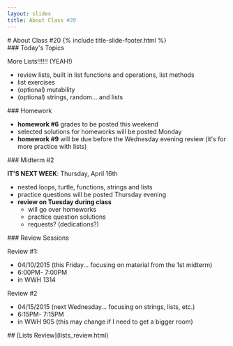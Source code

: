 ```yaml
---
layout: slides
title: About Class #20 
---
```

<section markdown="block" class="title-slide">
# About Class #20
{% include title-slide-footer.html %}
</section>

<section markdown="block">
### Today's Topics

More Lists!!!!!! (YEAH!)

* review lists, built in list functions and operations, list methods
* list exercises
* (optional) mutability
* (optional) strings, random... and lists
</section>

<section markdown="block">
### Homework

* __homework #6__ grades to be posted this weekend
* selected solutions for homeworks will be posted Monday 
* __homework #9__ will be due before the Wednesday evening review (it's for more practice with lists) 

</section>




<section markdown="block">
### Midterm #2

__IT'S NEXT WEEK__:  Thursday, April 16th

* nested loops, turtle, functions, strings and lists
* practice questions will be posted Thursday evening
* __review on Tuesday during class__ 
	* will go over homeworks 
	* practice question solutions
	* requests? (dedications?)
</section>

<section markdown="block">
### Review Sessions

Review #1:

* 04/10/2015 (this Friday... focusing on material from the 1st midterm)
* 6:00PM- 7:00PM
* in WWH 1314

Review #2

* 04/15/2015 (next Wednesday... focusing on strings, lists, etc.)
* 6:15PM- 7:15PM
* in WWH 905 (this may change if I need to get a bigger room)


</section>
<section markdown="block">
## [Lists Review](lists_review.html)
</section>
